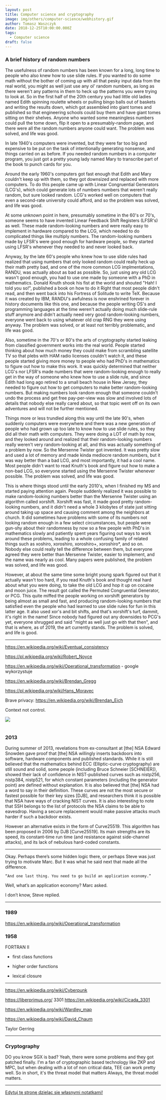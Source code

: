 ```yaml
---
layout: post
title: Computer science and cryptography
image: img/others/computer-science/webhistory.gif
author: Tomasz Waszczyk
date: 2018-12-25T10:00:00.000Z
tags:
  - Computer science
draft: false
---
```


### A brief history of random numbers

The usefulness of random numbers has been known for a long, long time to people who also knew how to use slide rules. If you wanted to do some math without the bother of coming up with all that pesky input data from the real world, you might as well just use any ol' random numbers, as long as there weren't any patterns in them to heck up the patterns you were trying to look at. So in the first half of the 20th century you had little old ladies named Edith spinning roulette wheels or pulling bingo balls out of baskets and writing the results down, which got assembled into giant tomes and published so that engineering schools could buy them and have giant tomes sitting on their shelves. Anyone who wanted some meaningless numbers could pull the tome down, flip it open to a presumably-random page, and there were all the random numbers anyone could want. The problem was solved, and life was good.

In late 1940's computers were invented, but they were far too big and expensive to be put on the task of intentionally generating nonsense, and things carried on as before. If you needed random numbers in a computer program, you just got a pretty young lady named Mary to transcribe part of the book to punch cards for you.

Around the early 1960's computers got fast enough that Edith and Mary couldn't keep up with them, so they got downsized and replaced with more computers. To do this people came up with Linear Congruential Generators (LCG's), which could generate lots of numbers numbers that weren't really random, but sure looked random. LCG's worked well on computers that even a second-rate university could afford, and so the problem was solved, and life was good.

At some unknown point in here, presumably sometime in the 60's or 70's, someone seems to have invented Linear Feedback Shift Registers (LFSR's) as well. These made random-looking numbers and were really easy to implement in hardware compared to the LCG, which needed to do complicated things like multiply numbers. The random-looking numbers made by LFSR's were good enough for hardware people, so they started using LFSR's whenever they needed to and never looked back.

Anyway, by the late 60's people who knew how to use slide rules had realized that using numbers that only looked random could really heck up their math pretty bad, and one of the more common LCG implmentations, RANDU, was actually about as bad as possible. So, just using any old LCG wasn't good enough, you had to use one made by someone with a PhD in mathematics. Donald Knuth shook his fist at the world and shouted "Hah! I told you so!", published a book on how to do it Right that most people didn't read, and then went back into his Fortress of Solitude to write TeX. Because it was created by IBM, RANDU's awfulness is now enshrined forever in history documents like this one, and because the people writing OS's and programming languages at the time weren't actually doing much slide-rule stuff anymore and didn't actually need very good random-looking numbers, everyone went back to using whatever old crap RNG they were using anyway. The problem was solved, or at least not terribly problematic, and life was good.

Also, sometime in the 70's or 80's the arts of cryptography started leaking from classified government works into the real world. People started thinking about how much money they could make from scrambling satellite TV so that plebs with HAM radio licenses couldn't watch it, and these people started giving more money to people who had PhD's in mathematics to figure out how to make this work. It was quickly determined that neither LCG's nor LFSR's made numbers that were random-looking enough to really get in the way of someone who knew how to use a slide rule, and since Edith had long ago retired to a small beach house in New Jersey, they needed to figure out how to get computers to make better random-looking numbers. But making numbers look random enough that someone couldn't undo the process and get free pay-per-view was slow and involved lots of details that nobody else really cared about, so that topic went off on its own adventures and will not be further mentioned.

Things more or less trundled along this way until the late 90's, when suddenly computers were everywhere and there was a new generation of people who had grown up too late to know how to use slide rules, so they did all their math with computers. They were doing a LOT of math by now, and they looked around and realized that their random-looking numbers really weren't very random-looking at all, and this was actually something of a problem by now. So the Mersenne Twister got invented. It was pretty slow and used a lot of memory and made kinda mediocre random numbers, but it was way better than a bad LCG, and most importantly, it had a cool name. Most people didn't want to read Knuth's book and figure out how to make a non-bad LCG, so everyone started using the Mersenne Twister whenever possible. The problem was solved, and life was good.

This is where things stood until the early 2010's, when I finished my MS and started paying attention again. People suddenly realized it was possible to make random-looking numbers better than the Mersenne Twister using an algorithm called xorshift. Xorshift was fast, it made good pretty random-looking numbers, and it didn't need a whole 3 kilobytes of state just sitting around taking up space and causing comment among the neighbors at church. It did sometimes have problems with some of its numbers not looking random enough in a few select circumstances, but people were gun-shy about their randomness by now so a few people with PhD's in mathematics slowly and patiently spent years figuring out ways to work around these problems, leading to a whole confusing family of related things such as xoshiro, xoroshiro, xoroshiro+, xoroshiro*, and so on. Nobody else could really tell the difference between them, but everyone agreed they were better than Mersenne Twister, easier to implement, and the name was nearly as cool. Many papers were published, the problem was solved, and life was good.

However, at about the same time some bright young spark figured out that it actually wasn't too hard, if you read Knuth's book and thought real hard about what you were doing, to take the old LCG and hop it up on cocaine and moon juice. The result got called the Permuted Congruential Generator, or PCG. This quite miffed the people working on xorshift generators by being almost as small and fast, and producing random-looking numbers that satisfied even the people who had learned to use slide rules for fun in this latter age. It also used xor's and bit shifts, and that's xorshift's turf, dammit, it's right in the name! Since nobody had figured out any downsides to PCG's yet, everyone shrugged and said "might as well just go with that then", and that is where, as of 2019, the art currently stands. The problem is solved, and life is good.

---

https://en.wikipedia.org/wiki/Eventual_consistency

https://pl.wikipedia.org/wiki/Robert_Noyce

https://en.wikipedia.org/wiki/Operational_transformation - google wykorzystuje

https://en.wikipedia.org/wiki/Brendan_Gregg

https://pl.wikipedia.org/wiki/Hans_Moravec

Brave privacy: https://en.wikipedia.org/wiki/Brendan_Eich

Context not control.

<img src="./img/others/computer-science/webhistory.gif"><br><br>

### 2013

During summer of 2013, revelations from ex-consultant at [the] NSA Edward Snowden gave proof that [the] NSA willingly inserts backdoors
into software, hardware components and published standards. While it is still believed that the mathematics behind ECC (Elliptic-curve cryptography) are still sound and solid, some people (including Bruce Schneier [SCHNEIER]), showed their lack of confidence
in NIST-published curves such as nistp256, nistp384, nistp521, for which constant
parameters (including the generator point) are defined without explanation. It
is also believed that [the] NSA had a word to say in their definition. These curves
are not the most secure or fastest possible for their key sizes [DJB], and
researchers think it is possible that NSA have ways of cracking NIST curves.
It is also interesting to note that SSH belongs to the list of protocols the NSA
claims to be able to eavesdrop. Having a secure replacement would make passive
attacks much harder if such a backdoor exists.

However an alternative exists in the form of Curve25519. This algorithm has been
proposed in 2006 by DJB [Curve25519]. Its main strengths are its speed, its
constant-time run time (and resistance against side-channel attacks), and its
lack of nebulous hard-coded constants.

---

Okay. Perhaps there’s some hidden logic there, or perhaps Steve was just trying to motivate Marc. But it was what he said next that made all the difference.

    “And one last thing. You need to go build an application economy.”

Well, what’s an application economy? Marc asked.

I don’t know, Steve replied.

---

### 1989

https://en.wikipedia.org/wiki/Operational_transformation

### 1958

FORTRAN II

- first class functions

- higher order functions

- lexical closure

---

https://en.wikipedia.org/wiki/Cyberpunk

https://liberprimus.org/ 3301 https://en.wikipedia.org/wiki/Cicada_3301

https://en.wikipedia.org/wiki/Wardley_map

https://en.wikipedia.org/wiki/David_Chaum

Taylor Gerring

---

### Cryptography

DO you know SGX is bad?
Yeah, there were some problems and they got patched finally. I'm a fan of cryptographic based technology like ZKP and MPC, but when dealing with a lot of non critical data, TEE can work pretty well. So in short, it's the threat model that matters 
Always, the threat model matters.

---

<a href="https://github.com/TomaszWaszczyk/historia.waszczyk.com/edit/master/src/content/computer-science.md" target="_blank">Edytuj tę stronę dzieląc się własnymi notatkami!</a>
